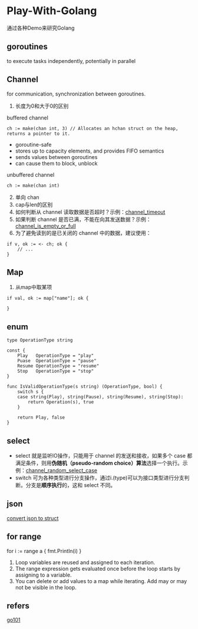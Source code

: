 # Play-With-Golang
通过各种Demo来研究Golang

## goroutines

to execute tasks independently, potentially in parallel

## Channel

for communication, synchronization between goroutines.

1. 长度为0和大于0的区别

buffered channel
```
ch := make(chan int, 3) // Allocates an hchan struct on the heap, returns a pointer to it.
```
- goroutine-safe
- stores up to capacity elements, and provides FIFO semantics
- sends values between goroutines
- can cause them to block, unblock

unbuffered channel
```
ch := make(chan int)
```

2. 单向 chan
3. cap与len的区别
4. 如何判断从 channel 读取数据是否超时？示例：[channel_timeout](./channel_timeout.go)
5. 如果判断 channel 是否已满，不能在向其发送数据？示例：[channel_is_empty_or_full](./channel_is_empty_or_full.go)
6. 为了避免读到的是已关闭的 channel 中的数据，建议使用：
```
if v, ok := <- ch; ok {
    // ...
}
```
## Map
1. 从map中取某项
```
if val, ok := map["name"]; ok {

}
```
## enum
```
type OperationType string

const {
    Play   OperationType = "play"
    Puase  OperationType = "pause"
    Resume OperationType = "resume"
    Stop   OperationType = "stop"
}

func IsValidOperationType(s string) (OperationType, bool) {
    switch s {
    case string(Play), string(Pause), string(Resume), string(Stop):
        return Operation(s), true
    }
      
    return Play, false
}

```

## select 
- select 就是监听IO操作，只能用于 channel 的发送和接收，如果多个 case 都满足条件，则用**伪随机（pseudo-random choice）算法**选择一个执行。示例：[channel_random_select_case](channel_random_select_case.go)
- switch 可为各种类型进行分支操作，通过i.(type)可以为接口类型进行分支判断。分支是**顺序执行**的，这和 select 不同。

## json
[convert json to struct](json_to_struct.go)

## for range

for i := range a {
    fmt.Println(i)
}

1. Loop variables are reused and assigned to each iteration.
2. The range expression gets evaluated once before the loop starts by assigning to a variable.
3. You can delete or add values to a map while iterating. Add may or may not be visible in the loop.

## refers

[go101](https://go101.org/article/101.html)